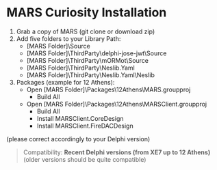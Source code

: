 # MARS Curiosity Installation

1. Grab a copy of MARS (git clone or download zip)
1. Add five folders to your Library Path:
    * [MARS Folder]\Source
    * [MARS Folder]\ThirdParty\delphi-jose-jwt\Source
    * [MARS Folder]\ThirdParty\mORMot\Source
    * [MARS Folder]\ThirdParty\Neslib.Yaml
    * [MARS Folder]\ThirdParty\Neslib.Yaml\Neslib
1. Packages (example for 12 Athens):
    * Open [MARS Folder]\Packages\12Athens\MARS.groupproj
      * Build All
    * Open [MARS Folder]\Packages\12Athens\MARSClient.groupproj
      * Build All
      * Install MARSClient.CoreDesign
      * Install MARSClient.FireDACDesign 

(please correct accordingly to your Delphi version)

> Compatibility: **Recent Delphi versions (from XE7 up to 12 Athens)** (older versions should be quite compatible)
